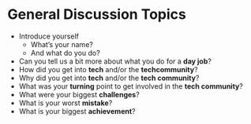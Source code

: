 # General Discussion Topics

* Introduce yourself
    * What’s your name?
    * And what do you do?
* Can you tell us a bit more about what you do for a **day job**?
* How did you get into **tech** and/or the **techcommunity**?
* Why did you get into **tech** and/or the **tech community**?
* What was your **turning** point to get involved in the **tech community**?
* What were your biggest **challenges**?
* What is your worst **mistake**?
* What is your biggest **achievement**?

